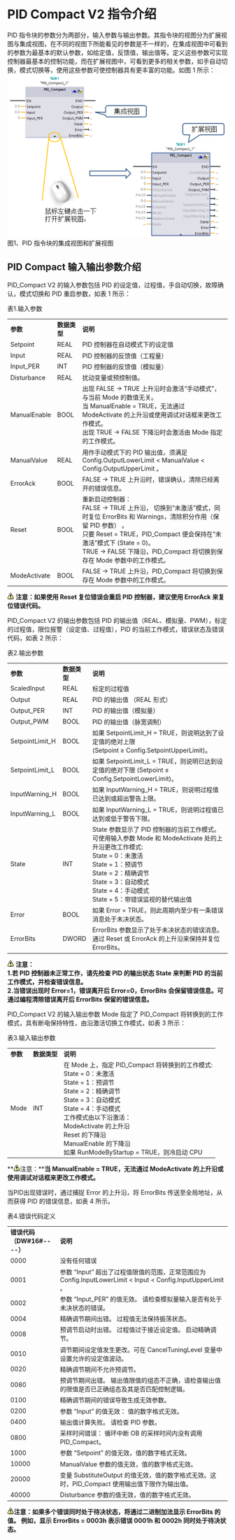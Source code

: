 
# PID Compact V2 指令介绍

PID 指令块的参数分为两部分，输入参数与输出参数。其指令块的视图分为扩展视图与集成视图，在不同的视图下所能看见的参数是不一样的，在集成视图中可看到的参数为最基本的默认参数，如给定值，反馈值，输出值等。定义这些参数可实现控制器最基本的控制功能，而在扩展视图中，可看到更多的相关参数，如手自动切换，模式切换等，使用这些参数可使控制器具有更丰富的功能。如图 1 所示：  
![](images/01-1.PNG)  
图1、PID 指令块的集成视图和扩展视图

## **PID Compact** 输入输出参数介绍

PID_Compact V2 的输入参数包括 PID 的设定值，过程值，手自动切换，故障确认，模式切换和 PID 重启参数，如表 1 所示：

表1.输入参数

|     |     |     |
| --- | --- | --- |
| **参数** | **数据类型** | **说明** |
| Setpoint | REAL | PID 控制器在自动模式下的设定值 |
| Input | REAL | PID 控制器的反馈值（工程量） |
| Input_PER | INT | PID 控制器的反馈值（模拟量） |
| Disturbance | REAL | 扰动变量或预控制值。 |
| ManualEnable | BOOL | 出现 FALSE -> TRUE 上升沿时会激活“手动模式”，与当前 Mode 的数值无关。  <br>当 ManualEnable = TRUE，无法通过 ModeActivate 的上升沿或使用调试对话框来更改工作模式。  <br>出现 TRUE -> FALSE 下降沿时会激活由 Mode 指定的工作模式。 |
| ManualValue | REAL | 用作手动模式下的 PID 输出值，须满足 Config.OutputLowerLimit < ManualValue < Config.OutputUpperLimit 。 |
| ErrorAck | BOOL | FALSE -> TRUE 上升沿时，错误确认，清除已经离开的错误信息。 |
| Reset | BOOL | 重新启动控制器：  <br>FALSE -> TRUE 上升沿， 切换到“未激活”模式，同时复位 ErrorBits 和 Warnings，清除积分作用（保留 PID 参数） 。  <br>只要 Reset = TRUE，PID_Compact 便会保持在“未激活”模式下 (State = 0)。  <br>TRUE -> FALSE 下降沿，PID_Compact 将切换到保存在 Mode 参数中的工作模式。 |
| ModeActivate | BOOL | FALSE -> TRUE 上升沿，PID_Compact 将切换到保存在 Mode 参数中的工作模式。 |

![](images/4.gif) **注意：如果使用 Reset 复位错误会重启 PID 控制器，建议使用 ErrorAck 来复位错误代码。**

PID_Compact V2 的输出参数包括 PID 的输出值（REAL、模拟量、PWM），标定的过程值，限位报警（设定值、过程值），PID 的当前工作模式，错误状态及错误代码，如表 2 所示：

表2.输出参数

|     |     |     |
| --- | --- | --- |
| **参数** | **数据类型** | **说明** |
| ScaledInput | REAL | 标定的过程值 |
| Output | REAL | PID 的输出值 （REAL 形式） |
| Output_PER | INT | PID 的输出值（模拟量） |
| Output_PWM | BOOL | PID 的输出值（脉宽调制） |
| SetpointLimit_H | BOOL | 如果 SetpointLimit_H = TRUE，则说明达到了设定值的绝对上限 (Setpoint ≥ Config.SetpointUpperLimit)。 |
| SetpointLimit_L | BOOL | 如果 SetpointLimit_L = TRUE，则说明已达到设定值的绝对下限 (Setpoint ≤ Config.SetpointLowerLimit)。 |
| InputWarning_H | BOOL | 如果 InputWarning_H = TRUE，则说明过程值已达到或超出警告上限。 |
| InputWarning_L | BOOL | 如果 InputWarning_L = TRUE，则说明过程值已达到或低于警告下限。 |
| State | INT | State 参数显示了 PID 控制器的当前工作模式。 可使用输入参数 Mode 和 ModeActivate 处的上升沿更改工作模式:  <br>State = 0：未激活  <br>State = 1：预调节  <br>State = 2：精确调节  <br>State = 3：自动模式  <br>State = 4：手动模式  <br>State = 5：带错误监视的替代输出值 |
| Error | BOOL | 如果 Error = TRUE，则此周期内至少有一条错误消息处于未决状态。 |
| ErrorBits | DWORD | ErrorBits 参数显示了处于未决状态的错误消息。通过 Reset 或 ErrorAck 的上升沿来保持并复位 ErrorBits。 |

![](images/4.gif) **注意：**  
**1.若 PID 控制器未正常工作，请先检查 PID 的输出状态 State 来判断 PID 的当前工作模式，并检查错误信息。**  
**2.当错误出现时 Error=1，错误离开后 Error=0，ErrorBits 会保留错误信息。可通过编程清除错误离开后 ErrorBits 保留的错误信息。**

PID\_Compact V2 的输入输出参数 Mode 指定了 PID\_Compact 将转换到的工作模式，具有断电保持特性，由沿激活切换工作模式，如表 3 所示：

表3.输入输出参数

|     |     |     |
| --- | --- | --- |
| **参数** | **数据类型** | **说明** |
| Mode | INT | 在 Mode 上，指定 PID_Compact 将转换到的工作模式:  <br>State = 0：未激活  <br>State = 1：预调节  <br>State = 2：精确调节  <br>State = 3：自动模式  <br>State = 4：手动模式  <br>工作模式由以下沿激活：  <br>ModeActivate 的上升沿  <br>Reset 的下降沿  <br>ManualEnable 的下降沿  <br>如果 RunModeByStartup = TRUE，则冷启动 CPU |

**![](images/4.gif)注意：****当 ManualEnable = TRUE，无法通过 ModeActivate 的上升沿或使用调试对话框来更改工作模式。**

当PID出现错误时，通过捕捉 Error 的上升沿，将 ErrorBits 传送至全局地址，从而获得 PID 的错误信息，如表 4 所示。

表4.错误代码定义

|     |     |
| --- | --- |
| **错误代码  <br>（DW#16#----）** | **说明** |
| 0000 | 没有任何错误 |
| 0001 | 参数 “Input” 超出了过程值限值的范围，正常范围应为 Config.InputLowerLimit < Input < Config.InputUpperLimit 。 |
| 0002 | 参数 “Input_PER” 的值无效。 请检查模拟量输入是否有处于未决状态的错误。 |
| 0004 | 精确调节期间出错。 过程值无法保持振荡状态。 |
| 0008 | 预调节启动时出错。 过程值过于接近设定值。 启动精确调节。 |
| 0010 | 调节期间设定值发生更改。可在 CancelTuningLevel 变量中设置允许的设定值波动。 |
| 0020 | 精确调节期间不允许预调节。 |
| 0080 | 预调节期间出错。 输出值限值的组态不正确，请检查输出值的限值是否已正确组态及其是否匹配控制逻辑。 |
| 0100 | 精确调节期间的错误导致生成无效参数。 |
| 0200 | 参数 “Input” 的值无效： 值的数字格式无效。 |
| 0400 | 输出值计算失败。 请检查 PID 参数。 |
| 0800 | 采样时间错误： 循环中断 OB 的采样时间内没有调用 PID_Compact。 |
| 1000 | 参数 “Setpoint” 的值无效，值的数字格式无效。 |
| 10000 | ManualValue 参数的值无效，值的数字格式无效。 |
| 20000 | 变量 SubstituteOutput 的值无效，值的数字格式无效。这时，PID_Compact 使用输出值下限作为输出值。 |
| 40000 | Disturbance 参数的值无效，值的数字格式无效。 |

**![](images/4.gif)注意：如果多个错误同时处于待决状态，将通过二进制加法显示 ErrorBits 的值。 例如，显示 ErrorBits = 0003h 表示错误 0001h 和 0002h 同时处于待决状态。**